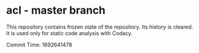 # acl - master branch

This repository contains frozen state of the repository.
Its history is cleared. It is used only for static code
analysis with Codacy.

Commit Time: 1692641478